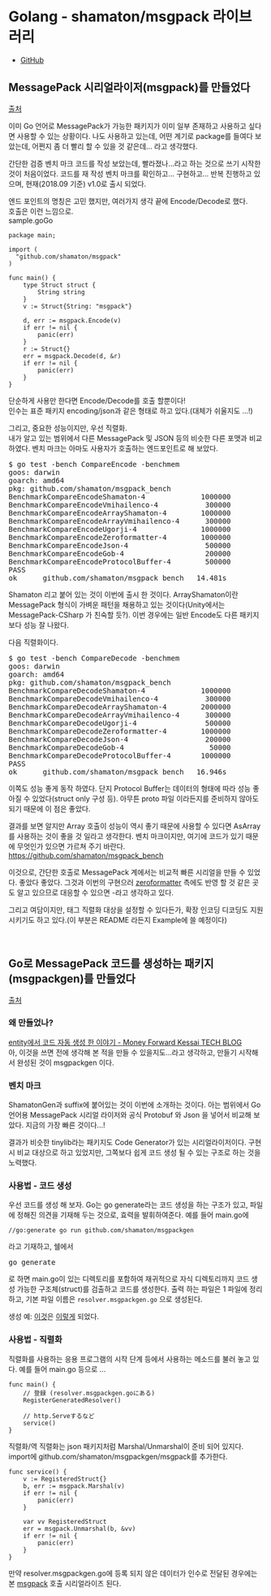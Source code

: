 # Golang - shamaton/msgpack 라이브러리
- [GitHub](https://github.com/shamaton/msgpack) 
  
## MessagePack 시리얼라이저(msgpack)를 만들었다
[출처](https://shamaton.orz.hm/blog/archives/570)  
  
이미 Go 언어로 MessagePack가 가능한 패키지가 이미 일부 존재하고 사용하고 싶다면 사용할 수 있는 상황이다. 나도 사용하고 있는데, 어떤 계기로 package를 들여다 보았는데, 어쩐지 좀 더 빨리 할 수 있을 것 같은데... 라고 생각했다.  
  
간단한 검증 벤치 마크 코드를 작성 보았는데, 빨라졌나...라고 하는 것으로 쓰기 시작한 것이 처음이었다. 코드를 재 작성 벤치 마크를 확인하고... 구현하고... 반복 진행하고 있으며, 현재(2018.09 기준) v1.0로 출시 되었다.  
  
엔드 포인트의 명칭은 고민 했지만, 여러가지 생각 끝에 Encode/Decode로 했다.  
호출은 이런 느낌으로.  
 sample.goGo  
```
package main;

import (
  "github.com/shamaton/msgpack"
)

func main() {
    type Struct struct {
        String string
    }
    v := Struct{String: "msgpack"}

    d, err := msgpack.Encode(v)
    if err != nil {
        panic(err)
    }
    r := Struct{}
    err = msgpack.Decode(d, &r)
    if err != nil {
        panic(err)
    }
}
```  
    
단순하게 사용만 한다면 Encode/Decode를 호출 할뿐이다!  
인수는 표준 패키지 encoding/json과 같은 형태로 하고 있다.(대체가 쉬울지도 ...!)  
  
그리고, 중요한 성능이지만, 우선 직렬화.  
내가 알고 있는 범위에서 다른 MessagePack 및 JSON 등의 비슷한 다른 포맷과 비교 하였다. 벤치 마크는 아마도 사용자가 호출하는 엔드포인트로 해 보았다.  
<pre>
$ go test -bench CompareEncode -benchmem
goos: darwin
goarch: amd64
pkg: github.com/shamaton/msgpack_bench
BenchmarkCompareEncodeShamaton-4             1000000          1255 ns/op         320 B/op          3 allocs/op
BenchmarkCompareEncodeVmihailenco-4           300000          4645 ns/op         968 B/op         14 allocs/op
BenchmarkCompareEncodeArrayShamaton-4        1000000          1110 ns/op         256 B/op          3 allocs/op
BenchmarkCompareEncodeArrayVmihailenco-4      300000          4387 ns/op         968 B/op         14 allocs/op
BenchmarkCompareEncodeUgorji-4               1000000          1921 ns/op         986 B/op         11 allocs/op
BenchmarkCompareEncodeZeroformatter-4        1000000          1890 ns/op         744 B/op         13 allocs/op
BenchmarkCompareEncodeJson-4                  500000          3428 ns/op        1224 B/op         16 allocs/op
BenchmarkCompareEncodeGob-4                   200000         11537 ns/op        2824 B/op         50 allocs/op
BenchmarkCompareEncodeProtocolBuffer-4        500000          2338 ns/op         792 B/op         29 allocs/op
PASS
ok      github.com/shamaton/msgpack_bench   14.481s
</pre>  
    
Shamaton 리고 붙어 있는 것이 이번에 출시 한 것이다. ArrayShamaton이란 MessagePack 형식이 가벼운 패턴을 채용하고 있는 것이다(Unity에서는 MessagePack-CSharp 가 친숙할 듯?). 이번 경우에는 일반 Encode도 다른 패키지보다 성능 잘 나왔다.  
  

다음 직렬화이다.  
<pre>
$ go test -bench CompareDecode -benchmem
goos: darwin
goarch: amd64
pkg: github.com/shamaton/msgpack_bench
BenchmarkCompareDecodeShamaton-4             1000000          1393 ns/op         512 B/op          6 allocs/op
BenchmarkCompareDecodeVmihailenco-4           300000          5393 ns/op        1056 B/op         33 allocs/op
BenchmarkCompareDecodeArrayShamaton-4        2000000           990 ns/op         512 B/op          6 allocs/op
BenchmarkCompareDecodeArrayVmihailenco-4      300000          4397 ns/op         992 B/op         22 allocs/op
BenchmarkCompareDecodeUgorji-4                500000          2587 ns/op         845 B/op         12 allocs/op
BenchmarkCompareDecodeZeroformatter-4        1000000          2350 ns/op         976 B/op         29 allocs/op
BenchmarkCompareDecodeJson-4                  200000          8904 ns/op        1216 B/op         43 allocs/op
BenchmarkCompareDecodeGob-4                    50000         34805 ns/op       10172 B/op        275 allocs/op
BenchmarkCompareDecodeProtocolBuffer-4       1000000          1759 ns/op         656 B/op         19 allocs/op
PASS
ok      github.com/shamaton/msgpack_bench   16.946s
</pre>  
    
이쪽도 성능 좋게 동작 하였다. 단지 Protocol Buffer는 데이터의 형태에 따라 성능 좋아질 수 있었다(struct only 구성 등). 아무튼 proto 파일 이라든지를 준비하지 않아도 되기 때문에 이 점은 좋았다.  
  
결과를 보면 알지만 Array 호출이 성능이 역시 좋기 때문에 사용할 수 있다면 AsArray를 사용하는 것이 좋을 것 일라고 생각한다. 벤치 마크이지만, 여기에 코드가 있기 때문에 무엇인가 있으면 가르쳐 주기 바란다.  
https://github.com/shamaton/msgpack_bench  
   
이것으로, 간단한 호출로 MessagePack 계에서는 비교적 빠른 시리얼을 만들 수 있었다. 좋았다 좋았다. 그것과 이번의 구현으러 [zeroformatter](https://shamaton.orz.hm/blog/archives/570) 측에도 반영 할 것 같은 곳도 알고 있으므로 대응할 수 있으면 -라고 생각하고 있다.  
  
그리고 여담이지만, 태그 직렬화 대상을 설정할 수 있다든가, 확장 인코딩 디코딩도 지원 시키기도 하고 있다.(이 부분은 README 라든지 Example에 쓸 예정이다)  
    
    
<br>  


## Go로 MessagePack 코드를 생성하는 패키지(msgpackgen)를 만들었다
[출처](https://zenn.dev/shamaton/articles/18e6f979627e76  )
  
### 왜 만들었나?  
[entity에서 코드 자동 생성 한 이야기 ​​- Money Forward Kessai TECH BLOG](https://tech.mfkessai.co.jp/2019/09/ebgen/)  
아, 이것을 쓰면 전에 생각해 본 적을 만들 수 있을지도...라고 생각하고, 만들기 시작해서 완성된 것이 msgpackgen 이다.  
   
### 벤치 마크
ShamatonGen과 suffix에 붙어있는 것이 이번에 소개하는 것이다. 아는 범위에서 Go 언어용 MessagePack 시리얼 라이저와 공식 Protobuf 와 Json 을 넣어서 비교해 보았다. 지금의 가장 빠른 것이다...!

결과가 비슷한 tinylib라는 패키지도 Code Generator가 있는 시리얼라이저이다. 구현시 비교 대상으로 하고 있었지만, 그쪽보다 쉽게 코드 생성 될 수 있는 구조로 하는 것을 노력했다.  
  
### 사용법 - 코드 생성
우선 코드를 생성 해 보자. Go는 go generate라는 코드 생성을 하는 구조가 있고, 파일에 정해진 의견을 기재해 두는 것으로, 효력을 발휘하여준다. 예를 들어 main.go에  
```
//go:generate go run github.com/shamaton/msgpackgen
```    
라고 기재하고, 쉘에서     
  
<pre>
go generate
</pre>  
로 하면 main.go이 있는 디렉토리를 포함하여 재귀적으로 자식 디렉토리까지 코드 생성 가능한 구조체(struct)를 검출하고 코드를 생성한다. 출력 하는 파일은 1 파일에 정리하고, 기본 파일 이름은 `resolver.msgpackgen.go` 으로 생성된다.  
  
생성 예: [이것](https://github.com/shamaton/msgpack_bench/blob/master/struct.go)은 [이렇게](https://github.com/shamaton/msgpack_bench/blob/master/resolver.msgpackgen.go)  되었다.  
  

### 사용법 - 직렬화
직렬화를 사용하는 응용 프로그램의 시작 단계 등에서 사용하는 메소드를 불러 놓고 있다. 예를 들어 main.go 등으로 ...     
```
func main() {
	// 登録 (resolver.msgpackgen.goにある)
	RegisterGeneratedResolver()
	
	// http.Serveするなど
	service()
}
```  
  
직렬화/역 직렬화는 json 패키지처럼 Marshal/Unmarshal이 준비 되어 있지다. import에 github.com/shamaton/msgpackgen/msgpack를 추가한다.  
```
func service() {
    v := RegisteredStruct{}
    b, err := msgpack.Marshal(v)
    if err != nil {
        panic(err)
    }
    
    var vv RegisteredStruct
    err = msgpack.Unmarshal(b, &vv)
    if err != nil {
        panic(err)
    }
}
```
  
만약 resolver.msgpackgen.go에 등록 되지 않은 데이터가 인수로 전달된 경우에는 본 [msgpack](https://github.com/shamaton/msgpack) 호출 시리얼라이즈 된다.  
  

